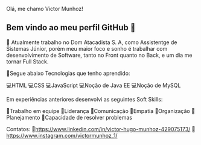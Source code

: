  Olá, me chamo Victor Munhoz!
## Bem vindo ao meu perfil GitHub 👋

🏢 Atualmente trabalho no Dom Atacadista S. A, como Assistentge de Sistemas Júnior, porém meu maior foco e sonho é trabalhar com desenvolvimento de Software, tanto no Front quanto no Back, e um dia me tornar Full Stack.

📖Segue abaixo Tecnologias que tenho aprendido:

💻HTML
💻CSS
💻JavaScript
💻Noção de Java EE
💻Noção de MySQL

Em experiências anteriores desenvolvi as seguintes Soft Skills:

📌Trabalho em equipe
📌Liderança
📌Comunicação
📌Empatia
📌Organização
📌Planejamento
📌Capacidade de resolver problemas

Contatos:
🚀https://www.linkedin.com/in/victor-hugo-munhoz-429075173/
🚀https://www.instagram.com/victormunhoz_1/
